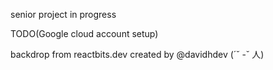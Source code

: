 senior project in progress

TODO(Google cloud account setup)

backdrop from reactbits.dev created by @davidhdev 
(´˘ -˘ 人)
